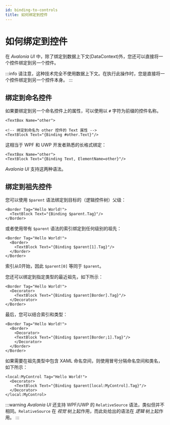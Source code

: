 ```yaml
---
id: binding-to-controls
title: 如何绑定到控件
---
```



# 如何绑定到控件

在 _Avalonia UI_ 中，除了绑定到数据上下文(DataContext)外，您还可以直接将一个控件绑定到另一个控件。

:::info
请注意，这种技术完全不使用数据上下文。在执行此操作时，您是直接将一个控件绑定到另一个控件本身。
:::

## 绑定到命名控件

如果要绑定到另一个命名控件上的属性，可以使用以 `#` 字符为前缀的控件名称。

```markup
<TextBox Name="other">

<!-- 绑定到命名为 other 控件的 Text 属性 -->
<TextBlock Text="{Binding #other.Text}"/>
```

这相当于 WPF 和 UWP 开发者熟悉的长格式绑定：

```markup
<TextBox Name="other">
<TextBlock Text="{Binding Text, ElementName=other}"/>
```

_Avalonia UI_ 支持这两种语法。

## 绑定到祖先控件

您可以使用 `$parent` 语法绑定到目标的（逻辑控件树）父级：

```markup
<Border Tag="Hello World!">
  <TextBlock Text="{Binding $parent.Tag}"/>
</Border>
```

或者使用带有 `$parent` 语法的索引绑定到任何级别的祖先：

```markup
<Border Tag="Hello World!">
  <Border>
    <TextBlock Text="{Binding $parent[1].Tag}"/>
  </Border>
</Border>
```

索引从0开始，因此 `$parent[0]` 等同于 `$parent`。

您还可以绑定到指定类型的最近祖先，如下所示：

```markup
<Border Tag="Hello World!">
  <Decorator>
    <TextBlock Text="{Binding $parent[Border].Tag}"/>
  </Decorator>
</Border>
```

最后，您可以结合索引和类型：

```markup
<Border Tag="Hello World!">
  <Border>
    <Decorator>
    <TextBlock Text="{Binding $parent[Border;1].Tag}"/>
    </Decorator>
  </Border>
</Border>
```

如果需要在祖先类型中包含 XAML 命名空间，则使用冒号分隔命名空间和类名，如下所示：

```markup
<local:MyControl Tag="Hello World!">
  <Decorator>
    <TextBlock Text="{Binding $parent[local:MyControl].Tag}"/>
  </Decorator>
</local:MyControl>
```

:::warning
_Avalonia UI_ 还支持 WPF/UWP 的 `RelativeSource` 语法，类似但并不相同。`RelativeSource` 在 _视觉_ 树上起作用，而此处给出的语法在 _逻辑_ 树上起作用。
:::
